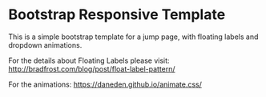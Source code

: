 # Bootstrap Responsive Template

This is a simple bootstrap template for a jump page, with floating labels and dropdown animations.

For the details about Floating Labels please visit: http://bradfrost.com/blog/post/float-label-pattern/

For the animations: https://daneden.github.io/animate.css/
